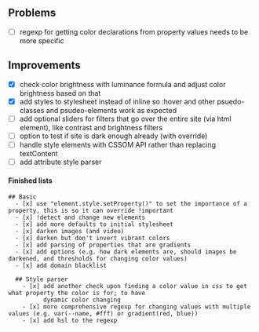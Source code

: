 ## Problems
  - [ ] regexp for getting color declarations from property values needs to be more specific

## Improvements
  - [x] check color brightness with luminance formula and adjust color brightness based on that
  - [x] add styles to stylesheet instead of inline so :hover and other psuedo-classes and psudeo-elements work as expected
  - [ ] add optional sliders for filters that go over the entire site (via html element), like contrast and brightness filters
  - [ ] option to test if site is dark enough already (with override)
  - [ ] handle style elements with CSSOM API rather than replacing textContent
  - [ ] add attribute style parser

  #### Finished lists
    ## Basic
      - [x] use "element.style.setProperty()" to set the importance of a property, this is so it can override !important
      - [x] !detect and change new elements
      - [x] add more defaults to initial stylesheet
      - [x] darken images (and video)
      - [x] darken but don't invert vibrant colors
      - [x] add parsing of properties that are gradients
      - [x] add options (e.g. how dark elements are, should images be darkened, and thresholds for changing color values)
      - [x] add domain blacklist

      ## Style parser
        - [x] add another check upon finding a color value in css to get what property the color is for; to have
              dynamic color changing
        - [x] more comprehensive regexp for changing values with multiple values (e.g. var(--name, #fff) or gradient(red, blue))
        - [x] add hsl to the regexp